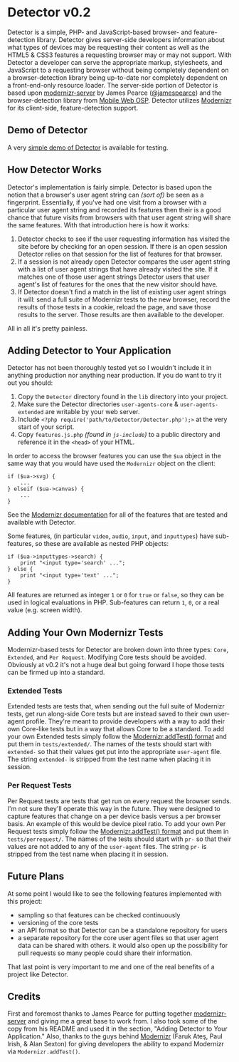 # Detector v0.2 #

Detector is a simple, PHP- and JavaScript-based browser- and feature-detection library. Detector gives
server-side developers information about what types of devices may be requesting their content as well as the HTML5 & CSS3 features a requesting browser may or may not support. With Detector a developer 
can serve the appropriate markup, stylesheets, and JavaScript to a requesting browser without being completely dependent on a browser-detection library being up-to-date nor completely dependent on a front-end-only resource loader.
The server-side portion of Detector is based upon [modernizr-server](https://github.com/jamesgpearce/modernizr-server) by James Pearce ([@jamespearce](http://twitter.com/#!/jamespearce)) and 
the browser-detection library from [Mobile Web OSP](https://github.com/dmolsen/MIT-Mobile-Web). Detector utilizes [Modernizr](http://www.modernizr.com/) 
for its client-side, feature-detection support.

## Demo of Detector ##

A very [simple demo of Detector](http://detector.dmolsen.com/) is available for testing.

## How Detector Works ##

Detector's implementation is fairly simple. Detector is based upon the notion that a browser's user agent string can _(sort of)_ be seen as a fingerprint.
Essentially, if you've had one visit from a browser with a particular user agent string and recorded its features then their is a good chance that future visits from browsers with that user agent
string will share the same features. With that introduction here is how it works:

1. Detector checks to see if the user requesting information has visited the site before by checking for an open session. If there is an open session Detector relies on that session for the list of features for that browser.
2. If a session is not already open Detector compares the user agent string with a list of user agent strings that have already visited the site. If it matches one of those user agent strings Detector users that user agent's list of features for the ones that the new visitor should have.
3. If Detector doesn't find a match in the list of existing user agent strings it will: send a full suite of Modernizr tests to the new browser, record the results of those tests in a cookie, reload the page, and save those results to the server. Those results are then available to the developer.

All in all it's pretty painless.

## Adding Detector to Your Application ##

Detector has not been thoroughly tested yet so I wouldn't include it in anything production nor anything near production. 
If you do want to try it out you should:

1. Copy the `Detector` directory found in the `lib` directory into your project.
2. Make sure the Detector directories `user-agents-core` & `user-agents-extended` are writable by your web server.
3. Include `<?php require('path/to/Detector/Detector.php');>` at the very start of your script.
4. Copy `features.js.php` _(found in `js-include`)_ to a public directory and reference it in the `<head>` of your HTML.

In order to access the browser features you can use the `$ua` object in the
same way that you would have used the `Modernizr` object on the client:

    if ($ua->svg) {
        ...
    } elseif ($ua->canvas) {
        ...
    }
        
See the [Modernizr documentation](www.modernizr.com/docs/) for all of the features
that are tested and available with Detector.
        
Some features, (in particular `video`, `audio`, `input`, and `inputtypes`)
have sub-features, so these are available as nested PHP objects:
 
    if ($ua->inputtypes->search) {
        print "<input type='search' ...";
    } else {
        print "<input type='text' ...";
    }
    
All features are returned as integer `1` or `0` for `true` or
`false`, so they can be used in logical evaluations in PHP. Sub-features can return `1`, `0`, or a real value (e.g. screen width).

## Adding Your Own Modernizr Tests ##

Modernizr-based tests for Detector are broken down into three types: `Core`, `Extended`, and `Per Request`. Modifying Core tests should be avoided. Obviously at v0.2 it's not a huge deal
but going forward I hope those tests can be firmed up into a standard.

### Extended Tests ###

Extended tests are tests that, when sending out the full suite of Modernizr tests, get run along-side Core tests but are instead saved to their own user-agent profile. They're meant
to provide developers with a way to add their own Core-like tests but in a way that allows Core to be a standard. To add your own Extended tests 
simply follow the [Modernizr.addTest() format](http://www.modernizr.com/docs/#addtest) and put them in `tests/extended/`. The names of the tests should start with `extended-` so that their values get put
into the appropriate `user-agent` file. The string `extended-` is stripped from the test name when placing it in session.

### Per Request Tests ###

Per Request tests are tests that get run on every request the browser sends. I'm not sure they'll operate this way in the future. They were designed to
capture features that change on a per device basis versus a per browser basis. An example of this would be device pixel ratio. To add your own Per Request tests 
simply follow the [Modernizr.addTest() format](http://www.modernizr.com/docs/#addtest) and put them in `tests/perrequest/`. The names of the tests should start with `pr-` so that their values
are not added to any of the `user-agent` files. The string `pr-` is stripped from the test name when placing it in session.

## Future Plans ##

At some point I would like to see the following features implemented with this project:

* sampling so that features can be checked continuously
* versioning of the core tests
* an API format so that Detector can be a standalone repository for users
* a separate repository for the core user agent files so that user agent data can be shared with others. it would also open up the possibility for pull requests so many people could share their information.

That last point is very important to me and one of the real benefits of a project like Detector.

## Credits ##

First and foremost thanks to James Pearce for putting together [modernizr-server](https://github.com/jamesgpearce/modernizr-server) and giving me a great base to work from.
I also took some of the copy from his README and used it in the section, "Adding Detector to Your Application." 
Also, thanks to the guys behind [Modernizr](http://www.modernizr.com/) (Faruk Ateş, Paul Irish, & Alan Sexton) for giving developers the ability to expand Modernizr via `Modernizr.addTest()`. 

